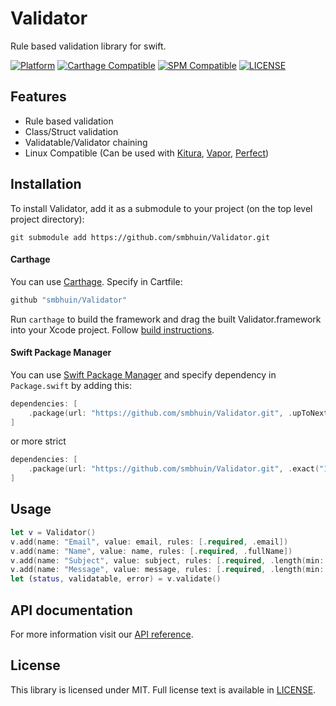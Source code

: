 # Validator

Rule based validation library for swift.

[![Platform](https://img.shields.io/badge/Platforms-iOS%20%7C%20macOS%20%7C%20watchOS%20%7C%20tvOS%20%7C%20Linux-4E4E4E.svg?colorA=4BC51D)](#installation)
[![Carthage Compatible](https://img.shields.io/badge/Carthage-compatible-4BC51D.svg?style=flat)](#carthage)
[![SPM Compatible](https://img.shields.io/badge/SPM-compatible-4BC51D.svg?style=flat)](#spm)
[![LICENSE](https://img.shields.io/badge/License-MIT-4BC51D.svg?style=flat)](#license)

## Features

- Rule based validation
- Class/Struct validation
- Validatable/Validator chaining
- Linux Compatible (Can be used with [Kitura](https://www.kitura.io), [Vapor](https://vapor.codes), [Perfect](https://perfect.org))

## Installation

To install Validator, add it as a submodule to your project (on the top level project directory):

`git submodule add https://github.com/smbhuin/Validator.git`

#### Carthage 
You can use [Carthage](https://github.com/Carthage/Carthage). 
Specify in Cartfile:

```ruby
github "smbhuin/Validator"
```

Run `carthage` to build the framework and drag the built Validator.framework into your Xcode project. Follow [build instructions](https://github.com/Carthage/Carthage#getting-started).

#### Swift Package Manager

You can use [Swift Package Manager](https://swift.org/package-manager/) and specify dependency in `Package.swift` by adding this:

```swift
dependencies: [
    .package(url: "https://github.com/smbhuin/Validator.git", .upToNextMinor(from: "1.0.0"))
]
```

or more strict

```swift
dependencies: [
    .package(url: "https://github.com/smbhuin/Validator.git", .exact("1.0.0"))
]
```

## Usage

```swift
let v = Validator()
v.add(name: "Email", value: email, rules: [.required, .email])
v.add(name: "Name", value: name, rules: [.required, .fullName])
v.add(name: "Subject", value: subject, rules: [.required, .length(min: 10, max: 200)])
v.add(name: "Message", value: message, rules: [.required, .length(min: 10, max: 2000)])
let (status, validatable, error) = v.validate()
```

## API documentation

For more information visit our [API reference](https://smbhuin.github.io/Validator/).

## License

This library is licensed under MIT. Full license text is available in [LICENSE](https://github.com/smbhuin/Validator/blob/master/LICENSE).
